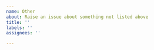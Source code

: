 ```yaml
---
name: Other
about: Raise an issue about something not listed above
title: ''
labels: ''
assignees: ''

---
```

